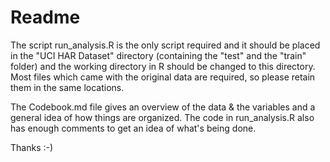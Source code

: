# Readme
The script run_analysis.R is the only script required and it should be placed in the "UCI HAR Dataset" directory (containing the "test" and the "train" folder) and the working directory in R should be changed to this directory. Most files which came with the original data are required, so please retain them in the same locations.

The Codebook.md file gives an overview of the data & the variables and a general idea of how things are organized. The code in run_analysis.R also has enough comments to get an idea of what's being done. 

Thanks :-)
